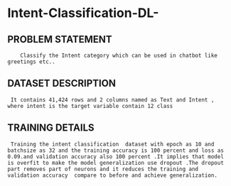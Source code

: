# Intent-Classification-DL-
   ## PROBLEM STATEMENT
        Classify the Intent category which can be used in chatbot like greetings etc..
   ## DATASET DESCRIPTION
     It contains 41,424 rows and 2 columns named as Text and Intent , where intent is the target variable contain 12 class 

   ## TRAINING DETAILS
     Training the intent classification  dataset with epoch as 10 and batchsize as 32 and the training accuracy is 100 percent and loss as 0.09.and validation accuracy also 100 percent .It implies that model is overfit to make the model generalization use dropout .The dropout part removes part of neurons and it reduces the training and validation accuracy  compare to before and achieve generalization.
